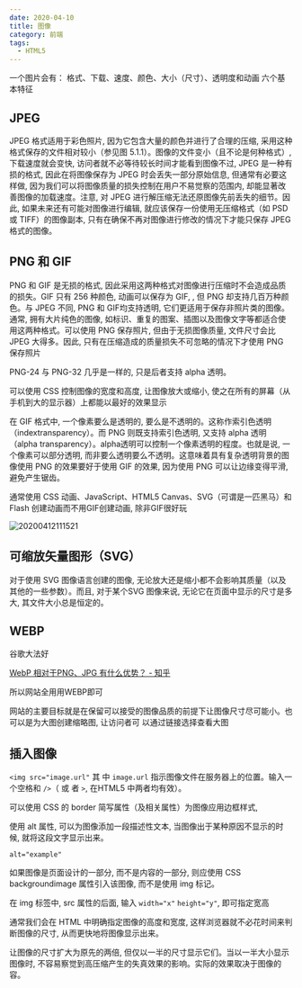 ```yaml
---
date: 2020-04-10
title: 图像
category: 前端
tags:
  - HTML5
---
```



一个图片会有： 格式、下载、速度、颜色、大小（尺寸）、透明度和动画 六个基本特征

## JPEG

JPEG 格式适用于彩色照片, 因为它包含大量的颜色并进行了合理的压缩, 采用这种格式保存的文件相对较小（参见图 5.1.1）。图像的文件变小（且不论是何种格式）, 下载速度就会变快, 访问者就不必等待较长时间才能看到图像不过, JPEG 是一种有损的格式, 因此在将图像保存为 JPEG 时会丢失一部分原始信息, 但通常有必要这样做, 因为我们可以将图像质量的损失控制在用户不易觉察的范围内, 却能显著改善图像的加载速度。注意, 对 JPEG 进行解压缩无法还原图像先前丢失的细节。因此, 如果未来还有可能对图像进行编辑, 就应该保存一份使用无压缩格式（如 PSD 或 TIFF）的图像副本, 只有在确保不再对图像进行修改的情况下才能只保存 JPEG 格式的图像。

## PNG 和 GIF

PNG 和 GIF 是无损的格式, 因此采用这两种格式对图像进行压缩时不会造成品质的损失。GIF 只有 256 种颜色, 动画可以保存为 GIF, , 但 PNG 却支持几百万种颜色。与 JPEG 不同, PNG 和 GIF均支持透明, 它们更适用于保存非照片类的图像。通常, 拥有大片纯色的图像, 如标识、重复的图案、插图以及图像文字等都适合使用这两种格式。可以使用 PNG 保存照片, 但由于无损图像质量, 文件尺寸会比 JPEG 大得多。因此, 只有在压缩造成的质量损失不可忽略的情况下才使用 PNG 保存照片


PNG-24 与 PNG-32 几乎是一样的, 只是后者支持 alpha 透明。

可以使用 CSS 控制图像的宽度和高度, 让图像放大或缩小, 使之在所有的屏幕（从手机到大的显示器）上都能以最好的效果显示

在 GIF 格式中, 一个像素要么是透明的, 要么是不透明的。这称作索引色透明（indextransparency）。而 PNG 则既支持索引色透明, 又支持 alpha 透明（alpha transparency）。alpha透明可以控制一个像素透明的程度。也就是说, 一个像素可以部分透明, 而非要么透明要么不透明。这意味着具有复杂透明背景的图像使用 PNG 的效果要好于使用 GIF 的效果, 因为使用 PNG 可以让边缘变得平滑, 避免产生锯齿。

通常使用 CSS 动画、JavaScript、HTML5 Canvas、SVG（可谓是一匹黑马）和Flash 创建动画而不用GIF创建动画, 除非GIF很好玩

![20200412111521](https://raw.githubusercontent.com/fengwei2002/Pictures_02/master/img/20200412111521.png)

## 可缩放矢量图形（SVG）

对于使用 SVG 图像语言创建的图像, 无论放大还是缩小都不会影响其质量（以及其他的一些参数）。而且, 对于某个SVG 图像来说, 无论它在页面中显示的尺寸是多大, 其文件大小总是恒定的。

## WEBP

谷歌大法好

[WebP 相对于PNG、JPG 有什么优势？ - 知乎](https://www.zhihu.com/question/27201061)

所以网站全用用WEBP即可

网站的主要目标就是在保留可以接受的图像品质的前提下让图像尺寸尽可能小。也可以是为大图创建缩略图, 让访问者可
以通过链接选择查看大图

## 插入图像

`<img src="image.url"` 其 中
`image.url` 指示图像文件在服务器上的位置。输入一个空格和 `/>`（ 或 者 `>`,  在HTML5 中两者均有效）。

可以使用 CSS 的 border 简写属性（及相关属性）为图像应用边框样式, 

使用 alt 属性, 可以为图像添加一段描述性文本, 当图像出于某种原因不显示的时候, 就将这段文字显示出来。

`alt="example"`

如果图像是页面设计的一部分, 而不是内容的一部分, 则应使用 CSS backgroundimage 属性引入该图像, 而不是使用 img 标记。

在 img 标签中, src 属性的后面, 输入 `width="x"` `height="y"`, 即可指定宽高

通常我们会在 HTML 中明确指定图像的高度和宽度, 这样浏览器就不必花时间来判断图像的尺寸, 从而更快地将图像显示出来。

让图像的尺寸扩大为原先的两倍, 但仅以一半的尺寸显示它们。当以一半大小显示图像时, 不容易察觉到高压缩产生的失真效果的影响。实际的效果取决于图像的容。

